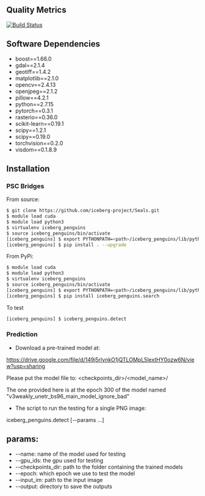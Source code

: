 ## Quality Metrics

[![Build Status](https://travis-ci.com/iceberg-project/Penguins.svg?branch=devel)](https://travis-ci.com/iceberg-project/Penguins)

## Software Dependencies

- boost==1.66.0
- gdal==2.1.4
- geotiff==1.4.2
- matplotlib==2.1.0
- opencv==2.4.13
- openjpeg==2.1.2
- pillow==4.2.1
- python==2.7.15
- pytorch==0.3.1
- rasterio==0.36.0
- scikit-learn==0.19.1
- scipy==1.2.1
- scipy==0.19.0
- torchvision==0.2.0
- visdom==0.1.8.9

## Installation

### PSC Bridges
From source:
```bash
$ git clone https://github.com/iceberg-project/Seals.git
$ module load cuda
$ module load python3
$ virtualenv iceberg_penguins
$ source iceberg_penguins/bin/activate
[iceberg_penguins] $ export PYTHONPATH=<path>/iceberg_penguins/lib/python3.5/site-packages
[iceberg_penguins] $ pip install . --upgrade
```

From PyPi:
```bash
$ module load cuda
$ module load python3
$ virtualenv iceberg_penguins
$ source iceberg_penguins/bin/activate
[iceberg_penguins] $ export PYTHONPATH=<path>/iceberg_penguins/lib/python3.5/site-packages
[iceberg_penguins] $ pip install iceberg_penguins.search
```

To test
```bash
[iceberg_penguins] $ iceberg_penguins.detect
```

### Prediction
- Download a pre-trained model at:

https://drive.google.com/file/d/149j5rlynkO1jQTLOMpL5lextHY0ozw6N/view?usp=sharing

Please put the model file to: <checkpoints_dir>/<model_name>/

The one provided here is at the epoch 300 of the model named "v3weakly_unetr_bs96_main_model_ignore_bad"

- The script to run the testing for a single PNG image:

iceberg_penguins.detect [--params ...]

## params:
- --name: name of the model used for testing
- --gpu_ids: the gpu used for testing
- --checkpoints_dir: path to the folder containing the trained models
- --epoch: which epoch we use to test the model
- --input_im: path to the input image
- --output: directory to save the outputs

